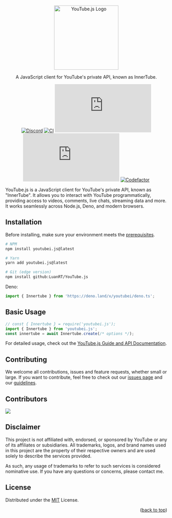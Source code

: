 <!-- BADGE LINKS -->
[npm]: https://www.npmjs.com/package/youtubei.js
[versions]: https://www.npmjs.com/package/youtubei.js?activeTab=versions
[codefactor]: https://www.codefactor.io/repository/github/luanrt/youtube.js
[actions]: https://github.com/LuanRT/YouTube.js/actions
[discord]: https://discord.gg/syDu7Yks54

<div align="center">
  <br/>
  <p>
    <a href="https://github.com/LuanRT/YouTube.js">
      <img src="https://luanrt.github.io/assets/img/ytjs.svg" alt="YouTube.js Logo" width="200" />
    </a>
  </p>
  <p>A JavaScript client for YouTube's private API, known as InnerTube.</p>

[![Discord](https://img.shields.io/badge/discord-online-brightgreen.svg)][discord]
[![CI](https://github.com/LuanRT/YouTube.js/actions/workflows/test.yml/badge.svg)][actions]
[![NPM Version](https://img.shields.io/npm/v/youtubei.js?color=%2335C757)][versions]
[![Downloads](https://img.shields.io/npm/dt/youtubei.js)][npm]
[![Codefactor](https://www.codefactor.io/repository/github/luanrt/youtube.js/badge)][codefactor]

</div>

YouTube.js is a JavaScript client for YouTube's private API, known as "InnerTube". It allows you to interact with YouTube programmatically, providing access to videos, comments, live chats, streaming data and more. It works seamlessly across Node.js, Deno, and modern browsers.

## Installation

Before installing, make sure your environment meets the [prerequisites](https://ytjs.dev/guide/getting-started.html#prerequisites).

```bash
# NPM
npm install youtubei.js@latest

# Yarn
yarn add youtubei.js@latest

# Git (edge version)
npm install github:LuanRT/YouTube.js
```

Deno:
```ts
import { Innertube } from 'https://deno.land/x/youtubei/deno.ts';
```

## Basic Usage

```ts
// const { Innertube } = require('youtubei.js');
import { Innertube } from 'youtubei.js';
const innertube = await Innertube.create(/* options */);
```

For detailed usage, check out the [YouTube.js Guide and API Documentation](https://ytjs.dev).

## Contributing
We welcome all contributions, issues and feature requests, whether small or large. If you want to contribute, feel free to check out our [issues page](https://github.com/LuanRT/YouTube.js/issues) and our [guidelines](https://github.com/LuanRT/YouTube.js/blob/main/CONTRIBUTING.md).

## Contributors
<a href="https://github.com/LuanRT/YouTube.js/graphs/contributors">
  <img src="https://contrib.rocks/image?repo=LuanRT/YouTube.js" />
</a>

## Disclaimer
This project is not affiliated with, endorsed, or sponsored by YouTube or any of its affiliates or subsidiaries. All trademarks, logos, and brand names used in this project are the property of their respective owners and are used solely to describe the services provided.

As such, any usage of trademarks to refer to such services is considered nominative use. If you have any questions or concerns, please contact me.

## License
Distributed under the [MIT](https://choosealicense.com/licenses/mit/) License.

<p align="right">
(<a href="#top">back to top</a>)
</p>
